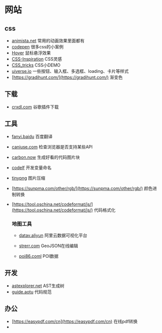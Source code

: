 # 网站

## css

- [animista.net](https://animista.net/) 常用的动画效果里面都有
- [codepen](https://codepen.io/) 很多css的小案例
- [Hover](http://ianlunn.github.io/Hover/) 鼠标悬浮效果
- [CSS-Inspiration](https://chokcoco.github.io/CSS-Inspiration/#/) CSS灵感
- [CSS_tricks](https://qishaoxuan.github.io/css_tricks/) CSS小DEMO
- [uiverse.io](https://uiverse.io/all) 一些按钮、输入框、多选框、loading、卡片等样式
- [https://gradihunt.com/](https://gradihunt.com/) 渐变色

## 下载

- [crxdl.com](https://crxdl.com/) 谷歌插件下载

## 工具

- [fanyi.baidu](https://fanyi.baidu.com/) 百度翻译

- [caniuse.com](https://caniuse.com/) 检查浏览器是否支持某些API

- [carbon.now](https://carbon.now.sh/) 生成好看的代码图片块

- [codelf](https://unbug.github.io/codelf/) 开发变量命名

- [tinypng](https://tinypng.com/) 图片压缩

- [https://sunpma.com/other/rgb/](https://sunpma.com/other/rgb/) 颜色进制转换

- [https://tool.oschina.net/codeformat/js/](https://tool.oschina.net/codeformat/js/) 代码格式化

  ### 地图工具

  - [datav.aliyun](https://datav.aliyun.com/portal/school/atlas/area_selector) 阿里云数据可视化平台

  - [strerr.com](https://www.strerr.com/geojson/geojson.html#map=14/30.8937/121.8886) GeoJSON在线编辑
  - [poi86.coml](http://www.poi86.com/poi/amap.html) POI数据

## 开发

- [astexplorer.net](https://astexplorer.net/) AST生成树
- [guide.aotu](https://guide.aotu.io/docs/) 代码规范



## 办公

- [https://easypdf.com/cn](https://easypdf.com/cn) 在线pdf转换
- 